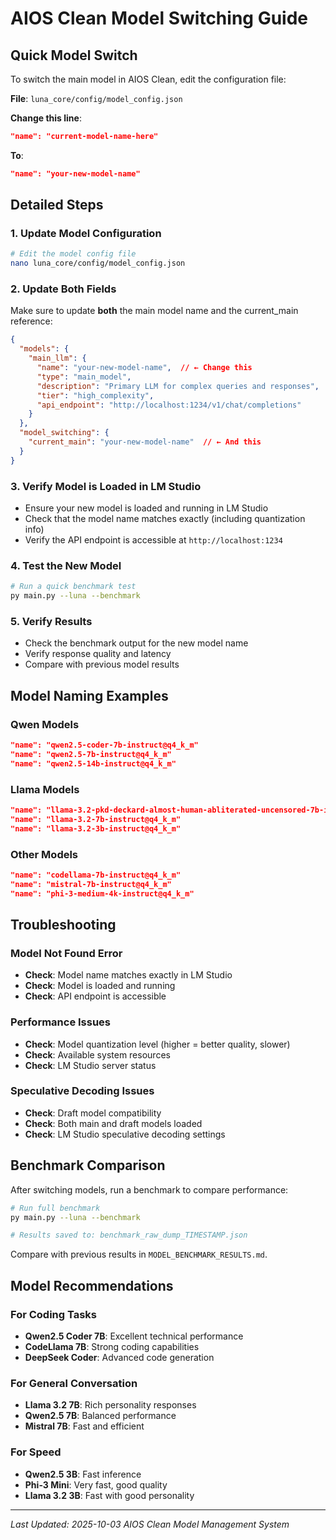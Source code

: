 # AIOS Clean Model Switching Guide

## Quick Model Switch

To switch the main model in AIOS Clean, edit the configuration file:

**File**: `luna_core/config/model_config.json`

**Change this line**:
```json
"name": "current-model-name-here"
```

**To**:
```json
"name": "your-new-model-name"
```

## Detailed Steps

### 1. Update Model Configuration
```bash
# Edit the model config file
nano luna_core/config/model_config.json
```

### 2. Update Both Fields
Make sure to update **both** the main model name and the current_main reference:

```json
{
  "models": {
    "main_llm": {
      "name": "your-new-model-name",  // ← Change this
      "type": "main_model",
      "description": "Primary LLM for complex queries and responses",
      "tier": "high_complexity",
      "api_endpoint": "http://localhost:1234/v1/chat/completions"
    }
  },
  "model_switching": {
    "current_main": "your-new-model-name"  // ← And this
  }
}
```

### 3. Verify Model is Loaded in LM Studio
- Ensure your new model is loaded and running in LM Studio
- Check that the model name matches exactly (including quantization info)
- Verify the API endpoint is accessible at `http://localhost:1234`

### 4. Test the New Model
```bash
# Run a quick benchmark test
py main.py --luna --benchmark
```

### 5. Verify Results
- Check the benchmark output for the new model name
- Verify response quality and latency
- Compare with previous model results

## Model Naming Examples

### Qwen Models
```json
"name": "qwen2.5-coder-7b-instruct@q4_k_m"
"name": "qwen2.5-7b-instruct@q4_k_m"
"name": "qwen2.5-14b-instruct@q4_k_m"
```

### Llama Models
```json
"name": "llama-3.2-pkd-deckard-almost-human-abliterated-uncensored-7b-i1"
"name": "llama-3.2-7b-instruct@q4_k_m"
"name": "llama-3.2-3b-instruct@q4_k_m"
```

### Other Models
```json
"name": "codellama-7b-instruct@q4_k_m"
"name": "mistral-7b-instruct@q4_k_m"
"name": "phi-3-medium-4k-instruct@q4_k_m"
```

## Troubleshooting

### Model Not Found Error
- **Check**: Model name matches exactly in LM Studio
- **Check**: Model is loaded and running
- **Check**: API endpoint is accessible

### Performance Issues
- **Check**: Model quantization level (higher = better quality, slower)
- **Check**: Available system resources
- **Check**: LM Studio server status

### Speculative Decoding Issues
- **Check**: Draft model compatibility
- **Check**: Both main and draft models loaded
- **Check**: LM Studio speculative decoding settings

## Benchmark Comparison

After switching models, run a benchmark to compare performance:

```bash
# Run full benchmark
py main.py --luna --benchmark

# Results saved to: benchmark_raw_dump_TIMESTAMP.json
```

Compare with previous results in `MODEL_BENCHMARK_RESULTS.md`.

## Model Recommendations

### For Coding Tasks
- **Qwen2.5 Coder 7B**: Excellent technical performance
- **CodeLlama 7B**: Strong coding capabilities
- **DeepSeek Coder**: Advanced code generation

### For General Conversation
- **Llama 3.2 7B**: Rich personality responses
- **Qwen2.5 7B**: Balanced performance
- **Mistral 7B**: Fast and efficient

### For Speed
- **Qwen2.5 3B**: Fast inference
- **Phi-3 Mini**: Very fast, good quality
- **Llama 3.2 3B**: Fast with good personality

---
*Last Updated: 2025-10-03*
*AIOS Clean Model Management System*
